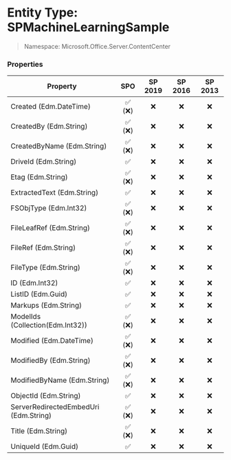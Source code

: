 # Entity Type: SPMachineLearningSample

> Namespace: Microsoft.Office.Server.ContentCenter

### Properties

Property | SPO | SP 2019 | SP 2016 | SP 2013
----------|:---:|:-------:|:-------:|:-------:
Created (Edm.DateTime) | ✅ (❌) | ❌ | ❌ | ❌
CreatedBy (Edm.String) | ✅ (❌) | ❌ | ❌ | ❌
CreatedByName (Edm.String) | ✅ (❌) | ❌ | ❌ | ❌
DriveId (Edm.String) | ✅ | ❌ | ❌ | ❌
Etag (Edm.String) | ✅ (❌) | ❌ | ❌ | ❌
ExtractedText (Edm.String) | ✅ | ❌ | ❌ | ❌
FSObjType (Edm.Int32) | ✅ (❌) | ❌ | ❌ | ❌
FileLeafRef (Edm.String) | ✅ (❌) | ❌ | ❌ | ❌
FileRef (Edm.String) | ✅ (❌) | ❌ | ❌ | ❌
FileType (Edm.String) | ✅ (❌) | ❌ | ❌ | ❌
ID (Edm.Int32) | ✅ | ❌ | ❌ | ❌
ListID (Edm.Guid) | ✅ | ❌ | ❌ | ❌
Markups (Edm.String) | ✅ | ❌ | ❌ | ❌
ModelIds (Collection(Edm.Int32)) | ✅ (❌) | ❌ | ❌ | ❌
Modified (Edm.DateTime) | ✅ (❌) | ❌ | ❌ | ❌
ModifiedBy (Edm.String) | ✅ (❌) | ❌ | ❌ | ❌
ModifiedByName (Edm.String) | ✅ (❌) | ❌ | ❌ | ❌
ObjectId (Edm.String) | ✅ | ❌ | ❌ | ❌
ServerRedirectedEmbedUri (Edm.String) | ✅ (❌) | ❌ | ❌ | ❌
Title (Edm.String) | ✅ (❌) | ❌ | ❌ | ❌
UniqueId (Edm.Guid) | ✅ | ❌ | ❌ | ❌